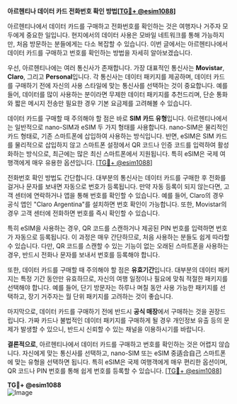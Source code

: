 **아르헨티나 데이터 카드 전화번호 확인 방법[[TG💪+ @esim1088](https://t.me/s/esim1088)]**

아르헨티나에서 데이터 카드를 구매하고 전화번호를 확인하는 것은 여행자나 거주자 모두에게 중요한 일입니다. 현지에서의 데이터 사용은 모바일 네트워크를 통해 가능하지만, 처음 방문하는 분들에게는 다소 복잡할 수 있습니다. 이번 글에서는 아르헨티나에서 데이터 카드를 구매하고 번호를 확인하는 방법을 자세히 알아보겠습니다.

우선, 아르헨티나에는 여러 통신사가 존재합니다. 가장 대표적인 통신사는 **Movistar**, **Claro**, 그리고 **Personal**입니다. 각 통신사는 데이터 패키지를 제공하며, 데이터 카드를 구매하기 전에 자신의 사용 스타일에 맞는 통신사를 선택하는 것이 중요합니다. 예를 들어, 데이터를 많이 사용하는 분이라면 무제한 데이터 패키지를 추천드리며, 단순 통화와 짧은 메시지 전송만 필요한 경우 기본 요금제를 고려해볼 수 있습니다.

데이터 카드를 구매할 때 주의해야 할 점은 바로 **SIM 카드 유형**입니다. 아르헨티나에서는 일반적으로 nano-SIM과 eSIM 두 가지 형태를 사용합니다. nano-SIM은 물리적인 카드 형태로, 기존 스마트폰에 삽입하여 사용하는 방식입니다. 반면, eSIM은 SIM 카드를 물리적으로 삽입하지 않고 스마트폰 설정에서 QR 코드나 인증 코드를 입력하여 활성화하는 방식으로, 최근에는 많은 최신 스마트폰에서 지원됩니다. 특히 eSIM은 국제 여행객에게 매우 유용한 옵션입니다. [[TG💪+ @esim1088](https://t.me/s/esim1088)]

전화번호 확인 방법도 간단합니다. 대부분의 통신사는 데이터 카드를 구매한 후 전화를 걸거나 문자를 보내면 자동으로 번호가 등록됩니다. 만약 자동 등록이 되지 않는다면, 고객 센터에 연락하거나 앱을 통해 번호를 확인할 수 있습니다. 예를 들어, Claro의 경우 공식 앱인 "Claro Argentina"를 설치하면 번호 확인이 가능합니다. 또한, Movistar의 경우 고객 센터에 전화하면 번호를 즉시 확인할 수 있습니다.

특히 eSIM을 사용하는 경우, QR 코드를 스캔하거나 제공된 PIN 번호를 입력하면 번호가 자동으로 등록됩니다. 이 과정은 매우 간단하므로, 처음 사용하는 분들도 쉽게 따라할 수 있습니다. 다만, QR 코드를 스캔할 수 있는 기능이 없는 오래된 스마트폰을 사용하는 경우, 반드시 전화나 문자를 보내서 번호를 등록해야 합니다.

또한, 데이터 카드를 구매할 때 주의해야 할 점은 **유효기간**입니다. 대부분의 데이터 패키지는 특정 기간 동안만 유효하므로, 자신의 여행 일정이나 필요에 맞춰 적절한 패키지를 선택해야 합니다. 예를 들어, 단기 방문자는 하루나 며칠 동안 사용 가능한 패키지를 선택하고, 장기 거주자는 월 단위 패키지를 고려하는 것이 좋습니다.

마지막으로, 데이터 카드를 구매하기 전에 반드시 **공식 매장**에서 구매하는 것을 권장드립니다. 가짜 카드나 불법적인 데이터 패키지를 구매하게 될 경우 개인정보 유출 등의 문제가 발생할 수 있으니, 반드시 신뢰할 수 있는 채널을 이용하시기를 바랍니다.

**결론적으로**, 아르헨티나에서 데이터 카드를 구매하고 번호를 확인하는 것은 어렵지 않습니다. 자신에게 맞는 통신사를 선택하고, nano-SIM 또는 eSIM 중适合自己 스마트폰에 맞는 유형을 선택하면 됩니다. 특히 eSIM은 국제 여행객에게 매우 편리한 옵션이며, QR 코드나 PIN 번호를 통해 쉽게 번호를 등록할 수 있습니다. [[TG💪+ @esim1088](https://t.me/s/esim1088)]

**TG💪+ @esim1088**  
![Image](https://i.postimg.cc/Y0z9fWf4/image.png)
